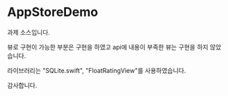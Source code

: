 # AppStoreDemo


과제 소스입니다. 

뷰로 구현이 가능한 부분은 구현을 하였고 
api에 내용이 부족한 뷰는 구현을 하지 않았습니다.

라이브러리는 "SQLite.swift", "FloatRatingView"를 사용하였습니다.

감사합니다.
